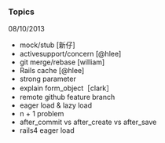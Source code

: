 ### Topics

08/10/2013
* mock/stub [新仔]
* activesupport/concern [@hlee]
* git merge/rebase [william]
* Rails cache [@hlee]
* strong parameter
* explain form_object［clark］
* remote github feature branch
* eager load & lazy load
* n + 1 problem
* after_commit vs after_create vs after_save
* rails4 eager load

